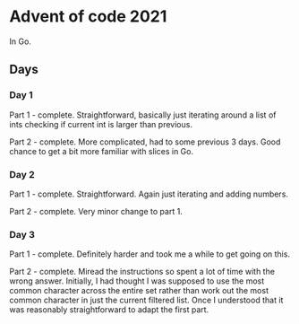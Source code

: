 # Advent of code 2021

In Go.

## Days

### Day 1

Part 1 - complete. Straightforward, basically just iterating around a list of ints checking if
current int is larger than previous.

Part 2 - complete. More complicated, had to some previous 3 days. Good chance to get a bit more
familiar with slices in Go.

### Day 2

Part 1 - complete. Straightforward. Again just iterating and adding numbers.

Part 2 - complete. Very minor change to part 1.

### Day 3

Part 1 - complete. Definitely harder and took me a while to get going on this.

Part 2 - complete. Miread the instructions so spent a lot of time with the wrong answer. Initially,
I had thought I was supposed to use the most common character across the entire set rather than
work out the most common character in just the current filtered list. Once I understood that it was
reasonably straightforward to adapt the first part.
